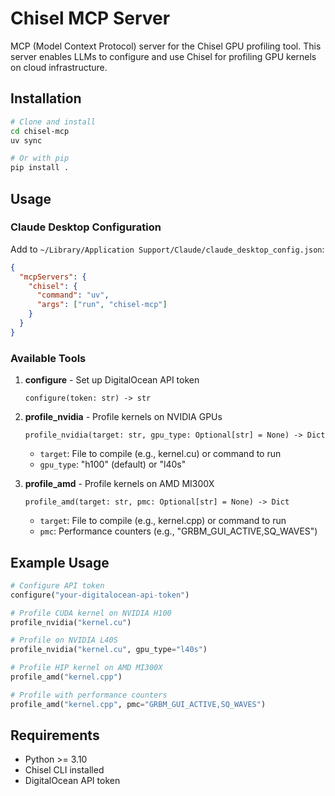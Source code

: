 # Chisel MCP Server

MCP (Model Context Protocol) server for the Chisel GPU profiling tool. This server enables LLMs to configure and use Chisel for profiling GPU kernels on cloud infrastructure.

## Installation

```bash
# Clone and install
cd chisel-mcp
uv sync

# Or with pip
pip install .
```

## Usage

### Claude Desktop Configuration

Add to `~/Library/Application Support/Claude/claude_desktop_config.json`:

```json
{
  "mcpServers": {
    "chisel": {
      "command": "uv",
      "args": ["run", "chisel-mcp"]
    }
  }
}
```

### Available Tools

1. **configure** - Set up DigitalOcean API token
   ```
   configure(token: str) -> str
   ```

2. **profile_nvidia** - Profile kernels on NVIDIA GPUs
   ```
   profile_nvidia(target: str, gpu_type: Optional[str] = None) -> Dict
   ```
   - `target`: File to compile (e.g., kernel.cu) or command to run
   - `gpu_type`: "h100" (default) or "l40s"

3. **profile_amd** - Profile kernels on AMD MI300X
   ```
   profile_amd(target: str, pmc: Optional[str] = None) -> Dict
   ```
   - `target`: File to compile (e.g., kernel.cpp) or command to run
   - `pmc`: Performance counters (e.g., "GRBM_GUI_ACTIVE,SQ_WAVES")

## Example Usage

```python
# Configure API token
configure("your-digitalocean-api-token")

# Profile CUDA kernel on NVIDIA H100
profile_nvidia("kernel.cu")

# Profile on NVIDIA L40S
profile_nvidia("kernel.cu", gpu_type="l40s")

# Profile HIP kernel on AMD MI300X
profile_amd("kernel.cpp")

# Profile with performance counters
profile_amd("kernel.cpp", pmc="GRBM_GUI_ACTIVE,SQ_WAVES")
```

## Requirements

- Python >= 3.10
- Chisel CLI installed
- DigitalOcean API token